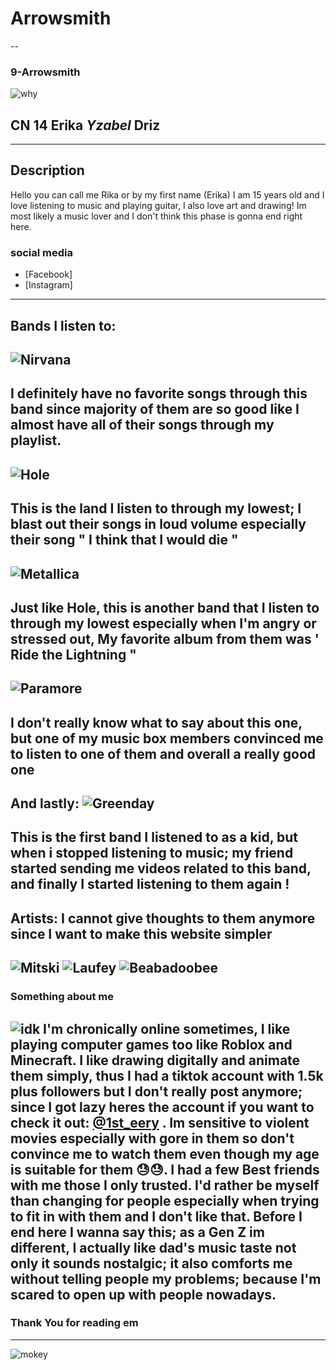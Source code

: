 # Arrowsmith
--
### 9-Arrowsmith  
![why](https://i.pinimg.com/236x/72/ee/20/72ee20ee38a98fe213c3c9d06a0241a2.jpg) 

## CN 14 **Erika** *Yzabel* Driz
---
Description
---
Hello you can call me Rika or by my first name (Erika) I am 15 years old and I love listening to music and playing guitar, I also love art and drawing! Im most likely a music lover and I don't think this phase is gonna end right here.
### social media
- [Facebook]
- [Instagram]
- ---
Bands I listen to: 
--------
![Nirvana](https://i.guim.co.uk/img/static/sys-images/Guardian/Pix/pictures/2013/8/29/1377773568192/nirvana-008.jpg?width=465&dpr=1&s=none)
--------
I definitely have no favorite songs through this band since majority of them are so good like I almost have all of their songs through my playlist. 
-------
![Hole](https://upload.wikimedia.org/wikipedia/en/c/c5/Hole_-_Live_Through_This.png) 
-------
This is the land I listen to through my lowest; I blast out their songs in loud volume especially their song " I think that I would die "
-------
![Metallica](https://upload.wikimedia.org/wikipedia/commons/thumb/8/81/Metallica_March_2024.jpg/1200px-Metallica_March_2024.jpg)
-------
Just like Hole, this is another band that I listen to through my lowest especially when I'm angry or stressed out, My favorite album from them was ' Ride the Lightning "
------
![Paramore](https://i.ytimg.com/vi/aCyGvGEtOwc/hq720.jpg?sqp=-oaymwEhCK4FEIIDSFryq4qpAxMIARUAAAAAGAElAADIQj0AgKJD&rs=AOn4CLDwbY5b3lbloF4qM6Wttq_TYjZHrA)
------
I don't really know what to say about this one, but one of my music box members convinced me to listen to one of them and overall a really good one 
------
And lastly:
![Greenday](https://pbs.twimg.com/media/GVA_oTuWEAAFGQv.jpg)
------
This is the first band I listened to as a kid, but when i stopped listening to music; my friend started sending me videos related to this band, and finally I started listening to them again !
------
## Artists: I cannot give thoughts to them anymore since I want to make this website simpler 
![Mitski](https://yt3.googleusercontent.com/w23P-nr7I2D7Qjb8UhGEQIl-TWJpxjXmuHuqOam8WjSHsFWn0TUe3CtUr3d-At4C0Eog5gUrIg=s900-c-k-c0x00ffffff-no-rj) ![Laufey](https://i.scdn.co/image/ab6761610000517471eb8f92b86868400ed4e006) ![Beabadoobee](https://i.scdn.co/image/ab67616100005174e7c6cea0c83857388127fced) 
------
### Something about me
![idk](https://i.pinimg.com/236x/ba/7e/72/ba7e7210dc292f623affdf32ff93c228.jpg) I'm chronically online sometimes, I like playing computer games too like Roblox and Minecraft. I like drawing digitally and animate them simply, thus I had a tiktok account with 1.5k plus followers but I don't really post anymore; since I got lazy heres the account if you want to check it out: [@1st_eery](https://www.tiktok.com/@1st_eery?is_from_webapp=1&sender_device=pc) . Im sensitive to violent movies especially with gore in them so don't convince me to watch them even though my age is suitable for them 😓😓. I had a few Best friends with me those I only trusted. I'd rather be myself than changing for people especially when trying to fit in with them and I don't like that. Before I end here I wanna say this; as a Gen Z im different, I actually like dad's music taste not only it sounds nostalgic; it also comforts me without telling people my problems; because I'm scared to open up with people nowadays. 
-------
### Thank You for reading em 
------
![mokey](https://i.pinimg.com/236x/88/07/9d/88079d3af917564773afade4e41052bb.jpg)

